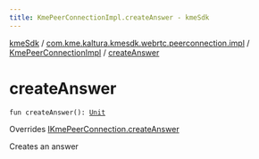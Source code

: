 ```yaml
---
title: KmePeerConnectionImpl.createAnswer - kmeSdk
---
```


[kmeSdk](../../index.html) / [com.kme.kaltura.kmesdk.webrtc.peerconnection.impl](../index.html) / [KmePeerConnectionImpl](index.html) / [createAnswer](./create-answer.html)

# createAnswer

`fun createAnswer(): `[`Unit`](https://kotlinlang.org/api/latest/jvm/stdlib/kotlin/-unit/index.html)

Overrides [IKmePeerConnection.createAnswer](../../com.kme.kaltura.kmesdk.webrtc.peerconnection/-i-kme-peer-connection/create-answer.html)

Creates an answer


